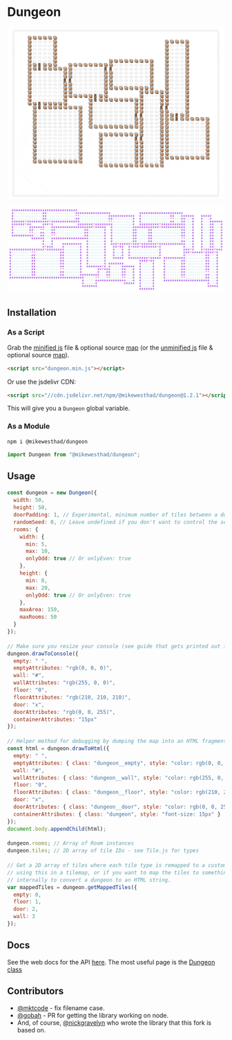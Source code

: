 # Dungeon

![](./images/emoji-dungeon-optimized.gif)

![](./images/ascii-screenshot.png)

## Installation

### As a Script

Grab the [minified js](https://raw.githubusercontent.com/mikewesthad/dungeon/master/dist/dungeon.min.js) file & optional source [map](https://raw.githubusercontent.com/mikewesthad/dungeon/master/dist/dungeon.min.js.map) (or the [unminified js](https://raw.githubusercontent.com/mikewesthad/dungeon/master/dist/dungeon.js) file & optional source [map](https://raw.githubusercontent.com/mikewesthad/dungeon/master/dist/dungeon.js.map)).

```html
<script src="dungeon.min.js"></script>
```

Or use the jsdelivr CDN:

```html
<script src="//cdn.jsdelivr.net/npm/@mikewesthad/dungeon@1.2.1"></script>
```

This will give you a `Dungeon` global variable.

### As a Module

```
npm i @mikewesthad/dungeon
```

```js
import Dungeon from "@mikewesthad/dungeon";
```

## Usage

```js
const dungeon = new Dungeon({
  width: 50,
  height: 50,
  doorPadding: 1, // Experimental, minimum number of tiles between a door and a room corner (>= 1)
  randomSeed: 0, // Leave undefined if you don't want to control the seed
  rooms: {
    width: {
      min: 5,
      max: 10,
      onlyOdd: true // Or onlyEven: true
    },
    height: {
      min: 8,
      max: 20,
      onlyOdd: true // Or onlyEven: true
    },
    maxArea: 150,
    maxRooms: 50
  }
});

// Make sure you resize your console (see guide that gets printed out in the console)
dungeon.drawToConsole({
  empty: " ",
  emptyAttributes: "rgb(0, 0, 0)",
  wall: "#",
  wallAttributes: "rgb(255, 0, 0)",
  floor: "0",
  floorAttributes: "rgb(210, 210, 210)",
  door: "x",
  doorAttributes: "rgb(0, 0, 255)",
  containerAttributes: "15px"
});

// Helper method for debugging by dumping the map into an HTML fragment (<pre><table>)
const html = dungeon.drawToHtml({
  empty: " ",
  emptyAttributes: { class: "dungeon__empty", style: "color: rgb(0, 0, 0)" },
  wall: "#",
  wallAttributes: { class: "dungeon__wall", style: "color: rgb(255, 0, 0)" },
  floor: "0",
  floorAttributes: { class: "dungeon__floor", style: "color: rgb(210, 210, 210)" },
  door: "x",
  doorAttributes: { class: "dungeon__door", style: "color: rgb(0, 0, 255)" },
  containerAttributes: { class: "dungeon", style: "font-size: 15px" }
});
document.body.appendChild(html);

dungeon.rooms; // Array of Room instances
dungeon.tiles; // 2D array of tile IDs - see Tile.js for types

// Get a 2D array of tiles where each tile type is remapped to a custom value. Useful if you are
// using this in a tilemap, or if you want to map the tiles to something else, e.g. this is used
// internally to convert a dungeon to an HTML string.
var mappedTiles = dungeon.getMappedTiles({
  empty: 0,
  floor: 1,
  door: 2,
  wall: 3
});
```

## Docs

See the web docs for the API [here](https://mikewesthad.github.com/dungeon/). The most useful page is the [Dungeon class](https://mikewesthad.github.com/dungeon/classes/_dungeon_.dungeon.html)

## Contributors

- [@mktcode](https://github.com/mktcode) - fix filename case. 
- [@gobah](https://github.com/gobah) - PR for getting the library working on node.
- And, of course, [@nickgravelyn](https://github.com/nickgravelyn/dungeon) who wrote the library that this fork is based on.
